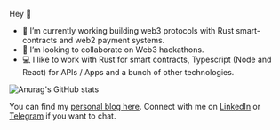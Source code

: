 Hey 👋

- 🔭 I’m currently working building web3 protocols with Rust smart-contracts and web2 payment systems.
- 👯 I’m looking to collaborate on Web3 hackathons.
- 💻 I like to work with Rust for smart contracts, Typescript (Node and React) for APIs / Apps and a bunch of other technologies.
 
![Anurag's GitHub stats](https://github-readme-stats.vercel.app/api?username=FaisalAl-Tameemi&show_icons=true&theme=dark)

You can find my [personal blog here](https://faisal.mindsetlabs.io). Connect with me on [LinkedIn](https://linkedin.com/in/faisal-al-tameemi) or [Telegram](https://t.me/faisal_al_tameemi) if you want to chat.

<!--
**FaisalAl-Tameemi/FaisalAl-Tameemi** is a ✨ _special_ ✨ repository because its `README.md` (this file) appears on your GitHub profile.

Here are some ideas to get you started:

- 🔭 I’m currently working on ...
- 🌱 I’m currently learning ...
- 👯 I’m looking to collaborate on ...
- 🤔 I’m looking for help with ...
- 💬 Ask me about ...
- 📫 How to reach me: ...
- 😄 Pronouns: ...
- ⚡ Fun fact: ...
-->
